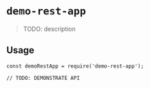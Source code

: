 # `demo-rest-app`

> TODO: description

## Usage

```
const demoRestApp = require('demo-rest-app');

// TODO: DEMONSTRATE API
```
